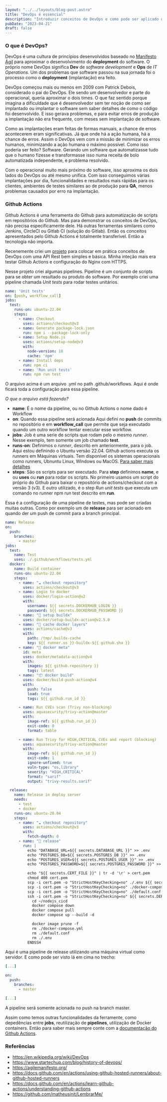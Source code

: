```yaml
---
layout: "../../layouts/blog-post.astro"
title: "DevOps é essencial"
description: "Introduzir conceitos de DevOps e como pode ser aplicado utilizando Github Actions"
pubDate: "2023-04-21"
draft: false
---
```

### O que é DevOps?

DevOps é uma cultura de princípios desenvolvidos baseado no [Manifesto Ágil](https://agilemanifesto.org/history.html) para aproximar o desenvolvimento do **deployment** do software. O próprio nome DevOps significa **Dev** de *software development* e **Ops** de *IT Operations*. Um dos problemas que software passou na sua jornada foi o processo como o **deployment** (implantação) era feito.

DevOps começou mais ou menos em 2009 com Patrick Debois, considerado o pai do DevOps. Ele sendo um desenvolvedor e parte do operacional, queria aproximar o dois times. O que faz sentido porque imagina a dificuldade que é desenvolvedor sem ter noção de como ser implantado ou implantar o software sem saber detalhes de como o código foi desenvolvido. E isso gerava problemas, e para evitar erros de produção a implantação não era frequente, com meses sem implantação de software.

Como as implantações eram feitas de formas manuais, a chance de erros acontecerem eram significativas. Já que onde há a ação humana, há  a chance de erros. Assim o DevOps vem com a missão de minimizar os erros humanos, minimizando a ação humana o máximo possível. Como isso poderia ser feito? Software. Gerando um software que automatizasse tudo que o humano fizesse e transformasse isso numa receita de bolo automatizada independente, e problema resolvido.

Com o operacional muito mais próximo do software, isso aproxima os dois lados do DevOps ou até mesmo unifica. Com isso conseguimos várias implantações por dia, funcionalidades e resultados mais rápidas para os clientes, ambientes de testes similares ao de produção para **QA**, menos problemas causados por erro na implantação.

### Github Actions

Github Actions é uma ferramenta do Github para automatização de scripts em repositórios do Github. Mas para demonstrar os conceitos de DevOps, não precisa especificamente dele. Há outras ferramentas similares como Jenkins, CircleCI ou Gitlab CI (solução do Gitlab). Então os conceitos apresentados pelo Github Actions é totalmente transferível. Então a tecnologia não importa.

Recenemente criei um [projeto](https://github.com/matheusinit/LembrarMe/) para colocar em prática conceitos de DevOps com uma API Rest bem simples e básica. Minha inteção mais era testar Github Actions e configuração do Nginx com HTTPS.

Nesse projeto criei algumas pipelines. Pipeline é um conjunto de scripts para se obter um resultado ou produto do software. Por exemplo criei uma pipeline chamada *Unit tests* para rodar testes unitários.

```yaml
name: 'Unit tests'
on: [push, workflow_call]
jobs:
  test:
    runs-on: ubuntu-22.04
    steps:
      - name: Checkout
        uses: actions/checkout@v3
      - name: Generate package-lock.json
        run: npm i --package-lock-only
      - name: Setup Node.js
        uses: actions/setup-node@v3
        with:
          node-version: 18
          cache: 'npm'
      - name: Install deps
        run: npm ci
      - name: 'Run unit tests'
        run: npm run test
```

O arquivo acima é um arquivo .yml no path .github/workflows. Aqui é onde ficará toda a configuração para essa pipeline.

*O que o arquivo está fazendo?*
- **name**: É o nome da pipeline, ou no Github Actions o nome dado é Workflow
- **on**: Quando essa pipeline será acionada
	Aqui defini no **push** de commits no repositório e em **workflow_call** que permite que seja executado quando um outro workflow tentar executar esse workflow.
- **jobs**: Job é uma serie de scripts que rodam pelo o mesmo *runner*.
	Nesse exemplo, tem somente um job chamado **test**.
- **runs-on**: Definimos o *runner*, descrito em anteriormente, para o job. Aqui estou definindo o Ubuntu versão 22.04. 
	Github actions executa os runners em Máquinas virtuais. Tem disponível os sistemas operacionais como runners, Ubnuntu Linux, WIndows ou MacOS. [Para saber mais detalhes](https://docs.github.com/en/actions/using-github-hosted-runners/about-github-hosted-runners)
- **steps**: São os scripts para ser executado. Para **step** definimos **name**, e ou **uses** ou **run** para rodar os scripts.
	No primeiro usamos um script do próprio do Github para baixar o repositório de actions/checkout com a versão 3 (v3). E outro utilizado, é o step *Run unit tests* que executa um comando no runner npm run test descrito em **run**.

Essa é a configuração de uma pipeline de testes, mas pode ser criadas muitas outras. Como por exemplo um de **release** para ser acionado em quando der um push de commit para a branch principal.

```yaml
name: Release
on:
  push:
    branches:
      - master
jobs:
  test:
    name: Test
    uses: ./.github/workflows/tests.yml
  docker:
    name: Build container
    runs-on: ubuntu-22.04
    steps:
      - name: "☁️ checkout repository"
        uses: actions/checkout@v3
      - name: Login to docker
        uses: docker/login-action@v2
        with:
          username: ${{ secrets.DOCKERHUB_LOGIN }}
          password: ${{ secrets.DOCKERHUB_PASSWORD }}
      - name: "🔧 setup buildx"
        uses: docker/setup-buildx-action@v2.5.0
      - name: "🔧 cache docker layers"
        uses: actions/cache@v3
        with:
          path: /tmp/.buildx-cache
          key: ${{ runner.os }}-buildx-${{ github.sha }}
      - name: "🔧 docker meta"
        id: meta
        uses: docker/metadata-action@v4
        with:
          images: ${{ github.repository }}
          tags: latest
      - name: "📦 docker build"
        uses: docker/build-push-action@v4
        with:
          push: false
          load: true
          tags: ${{ github.run_id }}

      - name: Run CVEs scan (Trivy non-blocking)
        uses: aquasecurity/trivy-action@master
        with:
          image-ref: ${{ github.run_id }}
          exit-code: 0
          format: table

      - name: Run Trivy for HIGH,CRITICAL CVEs and report (blocking)
        uses: aquasecurity/trivy-action@master
        with:
          image-ref: ${{ github.run_id }}
          exit-code: 1
          ignore-unfixed: true
          vuln-type: "os,library"
          severity: "HIGH,CRITICAL"
          format: "sarif"
          output: "trivy-results.sarif"

  release:
    name: Release in deploy server
    needs:
      - test
      - docker
    runs-on: ubuntu-20.04
    steps:
      - name: "☁️ checkout repository"
        uses: actions/checkout@v3
        with:
          fetch-depth: 0
      - name: "🚀 release"
        run: |
          echo "DATABASE_URL=${{ secrets.DATABASE_URL }}" >> .env
          echo "POSTGRES_DB=${{ secrets.POSTGRES_DB }}" >> .env
          echo "POSTGRES_USER=${{ secrets.POSTGRES_USER }}" >> .env
          echo "POSTGRES_PASSWORD=${{ secrets.POSTGRES_PASSWORD }}" >> .env

          echo "${{ secrets.CERT_FILE }}" | tr -d '\r' > cert.pem
          chmod 400 cert.pem
          scp -i cert.pem -o "StrictHostKeyChecking=no" ./.env ${{ secrets.DEPLOY_SERVER }}:~/nodejs_cicd/.env
          scp -i cert.pem -o "StrictHostKeyChecking=no" ./docker-compose.yml ${{ secrets.DEPLOY_SERVER }}:~/nodejs_cicd/docker-compose.yml
          scp -i cert.pem -o "StrictHostKeyChecking=no" ./default.conf ${{ secrets.DEPLOY_SERVER }}:~/nodejs_cicd/
          ssh -i cert.pem -o "StrictHostKeyChecking=no" ${{ secrets.DEPLOY_SERVER }} << 'ENDSSH'
            cd ~/nodejs_cicd
            docker compose down
            docker compose pull
            docker compose up --build -d

            docker image prune -f
            rm ./docker-compose.yml
            rm ./default.conf
            rm ./.env
          ENDSSH
```

Aqui é uma pipeline de release utilizando uma máquina virtual como servidor. E como pode ser visto lá em cima no trecho:

```yaml
[...]

on:
  push:
    branches:
      - master

[...]
```

A pipeline será somente acionada no push na branch master.

Assim como temos outras funcionalidades da ferramente, como depedências entre **jobs**, reutilização de **pipelines**, utilização de Docker containers. Então para saber mais sempre conte com a [documentação do Github Actions](https://docs.github.com/en/actions).

### Referências
- https://en.wikipedia.org/wiki/DevOps
- https://www.startechup.com/blog/history-of-devops/
- https://agilemanifesto.org/
- https://docs.github.com/en/actions/using-github-hosted-runners/about-github-hosted-runners
- https://docs.github.com/en/actions/learn-github-actions/understanding-github-actions
- https://github.com/matheusinit/LembrarMe/
